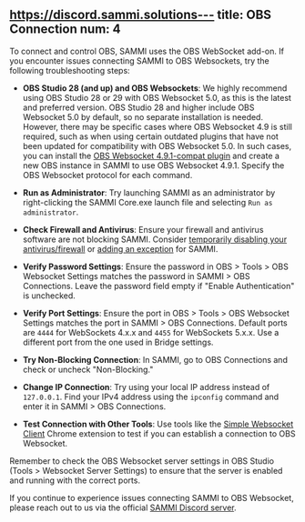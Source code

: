 https://discord.sammi.solutions---
title: OBS Connection
num: 4
---

To connect and control OBS, SAMMI uses the OBS WebSocket add-on. If you encounter issues connecting SAMMI to OBS Websockets, try the following troubleshooting steps:

- **OBS Studio 28 (and up) and OBS Websockets**: We highly recommend using OBS Studio 28 or 29 with OBS Websocket 5.0, as this is the latest and preferred version. OBS Studio 28 and higher include OBS Websocket 5.0 by default, so no separate installation is needed.  
However, there may be specific cases where OBS Websocket 4.9 is still required, such as when using certain outdated plugins that have not been updated for compatibility with OBS Websocket 5.0. In such cases, you can install the [OBS Websocket 4.9.1-compat plugin](https://github.com/obsproject/obs-websocket/releases) and create a new OBS instance in SAMMI to use OBS Websocket 4.9.1. Specify the OBS Websocket protocol for each command.

- **Run as Administrator**: Try launching SAMMI as an administrator by right-clicking the SAMMI Core.exe launch file and selecting `Run as administrator`.

- **Check Firewall and Antivirus**: Ensure your firewall and antivirus software are not blocking SAMMI. Consider [temporarily disabling your antivirus/firewall](https://support.microsoft.com/en-us/windows/turn-off-defender-antivirus-protection-in-windows-security-99e6004f-c54c-8509-773c-a4d776b77960) or [adding an exception](https://support.microsoft.com/en-us/windows/add-an-exclusion-to-windows-security-811816c0-4dfd-af4a-47e4-c301afe13b26) for SAMMI.

- **Verify Password Settings**: Ensure the password in OBS > Tools > OBS Websocket Settings matches the password in SAMMI > OBS Connections. Leave the password field empty if "Enable Authentication" is unchecked.

- **Verify Port Settings**: Ensure the port in OBS > Tools > OBS Websocket Settings matches the port in SAMMI > OBS Connections. Default ports are `4444` for WebSockets 4.x.x and `4455` for WebSockets 5.x.x. Use a different port from the one used in Bridge settings.

- **Try Non-Blocking Connection**: In SAMMI, go to OBS Connections and check or uncheck "Non-Blocking."

- **Change IP Connection**: Try using your local IP address instead of `127.0.0.1`. Find your IPv4 address using the `ipconfig` command and enter it in SAMMI > OBS Connections.

- **Test Connection with Other Tools**: Use tools like the [Simple Websocket Client](https://chrome.google.com/webstore/detail/simple-websocket-client/pfdhoblngboilpfeibdedpjgfnlcodoo) Chrome extension to test if you can establish a connection to OBS Websocket.

Remember to check the OBS Websocket server settings in OBS Studio (Tools > Websocket Server Settings) to ensure that the server is enabled and running with the correct ports.

If you continue to experience issues connecting SAMMI to OBS Websocket, please reach out to us via the official [SAMMI Discord server](https://discord.gg/dXez8Zh).